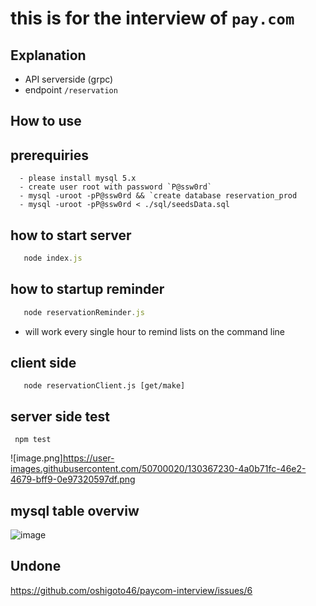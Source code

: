 # this is for the interview of `pay.com`

## Explanation
  - API serverside (grpc) 
  - endpoint `/reservation`

## How to use

  ## prerequiries

      - please install mysql 5.x
      - create user root with password `P@ssw0rd`
      - mysql -uroot -pP@ssw0rd && `create database reservation_prod
      - mysql -uroot -pP@ssw0rd < ./sql/seedsData.sql

  ## how to  start server
   ```node.js
      node index.js
   ```
  
  ## how to startup reminder
   ```node.js
      node reservationReminder.js
   ```
   - will work every single hour to remind lists on the command line 
  ## client side
   
       node reservationClient.js [get/make]
  
 ## server side test 
   
     npm test 


  ![image.png]https://user-images.githubusercontent.com/50700020/130367230-4a0b71fc-46e2-4679-bff9-0e97320597df.png
 ## mysql table overviw

![image](https://user-images.githubusercontent.com/50700020/130367145-243dd589-6793-4fa1-b10b-82af44f5da77.png)

## Undone
 https://github.com/oshigoto46/paycom-interview/issues/6



